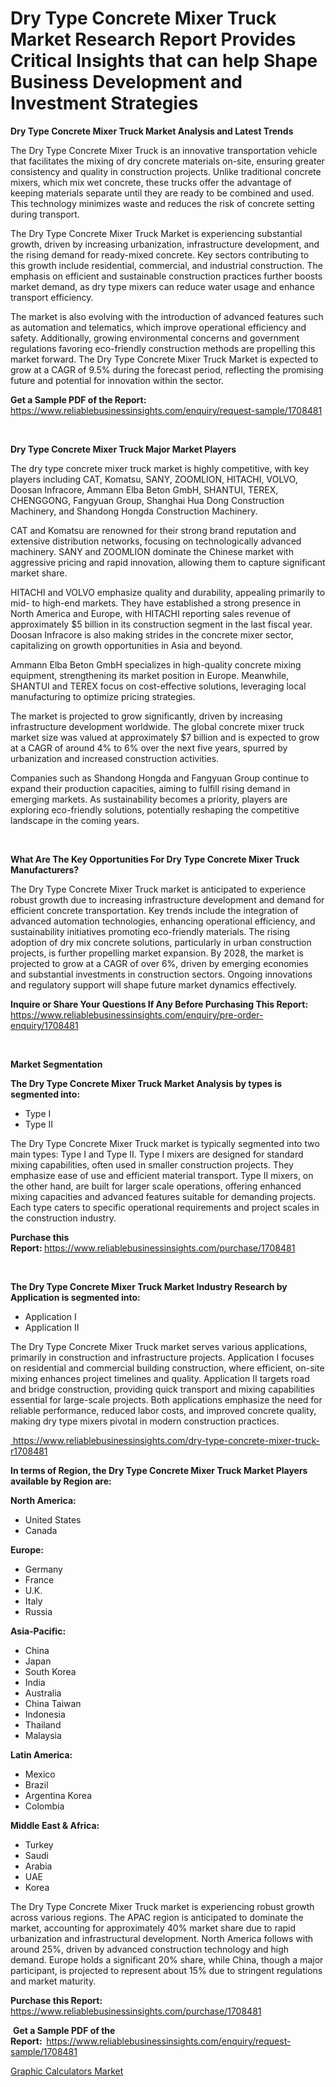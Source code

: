<p><h1>Dry Type Concrete Mixer Truck Market Research Report Provides Critical Insights that can help Shape Business Development and Investment Strategies</h1></p><p><strong>Dry Type Concrete Mixer Truck Market Analysis and Latest Trends</strong></p>
<p><p>The Dry Type Concrete Mixer Truck is an innovative transportation vehicle that facilitates the mixing of dry concrete materials on-site, ensuring greater consistency and quality in construction projects. Unlike traditional concrete mixers, which mix wet concrete, these trucks offer the advantage of keeping materials separate until they are ready to be combined and used. This technology minimizes waste and reduces the risk of concrete setting during transport.</p><p>The Dry Type Concrete Mixer Truck Market is experiencing substantial growth, driven by increasing urbanization, infrastructure development, and the rising demand for ready-mixed concrete. Key sectors contributing to this growth include residential, commercial, and industrial construction. The emphasis on efficient and sustainable construction practices further boosts market demand, as dry type mixers can reduce water usage and enhance transport efficiency.</p><p>The market is also evolving with the introduction of advanced features such as automation and telematics, which improve operational efficiency and safety. Additionally, growing environmental concerns and government regulations favoring eco-friendly construction methods are propelling this market forward. The Dry Type Concrete Mixer Truck Market is expected to grow at a CAGR of 9.5% during the forecast period, reflecting the promising future and potential for innovation within the sector.</p></p>
<p><strong>Get a Sample PDF of the Report:&nbsp;</strong> <a href="https://www.reliablebusinessinsights.com/enquiry/request-sample/1708481?utm_campaign=2248&utm_medium=2&utm_source=Github&utm_content=ia&utm_term=27032025&utm_id=dry-type-concrete-mixer-truck">https://www.reliablebusinessinsights.com/enquiry/request-sample/1708481</a></p>
<p>&nbsp;</p>
<p><strong>Dry Type Concrete Mixer Truck Major Market Players</strong></p>
<p><p>The dry type concrete mixer truck market is highly competitive, with key players including CAT, Komatsu, SANY, ZOOMLION, HITACHI, VOLVO, Doosan Infracore, Ammann Elba Beton GmbH, SHANTUI, TEREX, CHENGGONG, Fangyuan Group, Shanghai Hua Dong Construction Machinery, and Shandong Hongda Construction Machinery. </p><p>CAT and Komatsu are renowned for their strong brand reputation and extensive distribution networks, focusing on technologically advanced machinery. SANY and ZOOMLION dominate the Chinese market with aggressive pricing and rapid innovation, allowing them to capture significant market share.</p><p>HITACHI and VOLVO emphasize quality and durability, appealing primarily to mid- to high-end markets. They have established a strong presence in North America and Europe, with HITACHI reporting sales revenue of approximately $5 billion in its construction segment in the last fiscal year. Doosan Infracore is also making strides in the concrete mixer sector, capitalizing on growth opportunities in Asia and beyond.</p><p>Ammann Elba Beton GmbH specializes in high-quality concrete mixing equipment, strengthening its market position in Europe. Meanwhile, SHANTUI and TEREX focus on cost-effective solutions, leveraging local manufacturing to optimize pricing strategies.</p><p>The market is projected to grow significantly, driven by increasing infrastructure development worldwide. The global concrete mixer truck market size was valued at approximately $7 billion and is expected to grow at a CAGR of around 4% to 6% over the next five years, spurred by urbanization and increased construction activities.</p><p>Companies such as Shandong Hongda and Fangyuan Group continue to expand their production capacities, aiming to fulfill rising demand in emerging markets. As sustainability becomes a priority, players are exploring eco-friendly solutions, potentially reshaping the competitive landscape in the coming years.</p></p>
<p>&nbsp;</p>
<p><strong>What Are The Key Opportunities For Dry Type Concrete Mixer Truck Manufacturers?</strong></p>
<p><p>The Dry Type Concrete Mixer Truck market is anticipated to experience robust growth due to increasing infrastructure development and demand for efficient concrete transportation. Key trends include the integration of advanced automation technologies, enhancing operational efficiency, and sustainability initiatives promoting eco-friendly materials. The rising adoption of dry mix concrete solutions, particularly in urban construction projects, is further propelling market expansion. By 2028, the market is projected to grow at a CAGR of over 6%, driven by emerging economies and substantial investments in construction sectors. Ongoing innovations and regulatory support will shape future market dynamics effectively.</p></p>
<p><strong>Inquire or Share Your Questions If Any Before Purchasing This Report:</strong> <a href="https://www.reliablebusinessinsights.com/enquiry/pre-order-enquiry/1708481?utm_campaign=2248&utm_medium=2&utm_source=Github&utm_content=ia&utm_term=27032025&utm_id=dry-type-concrete-mixer-truck">https://www.reliablebusinessinsights.com/enquiry/pre-order-enquiry/1708481</a></p>
<p>&nbsp;</p>
<p><strong>Market Segmentation</strong></p>
<p><strong>The Dry Type Concrete Mixer Truck Market Analysis by types is segmented into:</strong></p>
<p><ul><li>Type I</li><li>Type II</li></ul></p>
<p><p>The Dry Type Concrete Mixer Truck market is typically segmented into two main types: Type I and Type II. Type I mixers are designed for standard mixing capabilities, often used in smaller construction projects. They emphasize ease of use and efficient material transport. Type II mixers, on the other hand, are built for larger scale operations, offering enhanced mixing capacities and advanced features suitable for demanding projects. Each type caters to specific operational requirements and project scales in the construction industry.</p></p>
<p><strong>Purchase this Report:&nbsp;</strong><a href="https://www.reliablebusinessinsights.com/purchase/1708481?utm_campaign=2248&utm_medium=2&utm_source=Github&utm_content=ia&utm_term=27032025&utm_id=dry-type-concrete-mixer-truck">https://www.reliablebusinessinsights.com/purchase/1708481</a></p>
<p>&nbsp;</p>
<p><strong>The Dry Type Concrete Mixer Truck Market Industry Research by Application is segmented into:</strong></p>
<p><ul><li>Application I</li><li>Application II</li></ul></p>
<p><p>The Dry Type Concrete Mixer Truck market serves various applications, primarily in construction and infrastructure projects. Application I focuses on residential and commercial building construction, where efficient, on-site mixing enhances project timelines and quality. Application II targets road and bridge construction, providing quick transport and mixing capabilities essential for large-scale projects. Both applications emphasize the need for reliable performance, reduced labor costs, and improved concrete quality, making dry type mixers pivotal in modern construction practices.</p></p>
<p><a href="https://www.reliablebusinessinsights.com/dry-type-concrete-mixer-truck-r1708481?utm_campaign=2248&utm_medium=2&utm_source=Github&utm_content=ia&utm_term=27032025&utm_id=dry-type-concrete-mixer-truck">&nbsp;https://www.reliablebusinessinsights.com/dry-type-concrete-mixer-truck-r1708481</a></p>
<p><strong>In terms of Region, the Dry Type Concrete Mixer Truck Market Players available by Region are:</strong></p>
<p>
    <p> <strong> North America: </strong>
        <ul>
            <li>United States</li>
            <li>Canada</li>
        </ul>
        </p> 
    <p> <strong> Europe: </strong>
        <ul>
            <li>Germany</li>
            <li>France</li>
            <li>U.K.</li>
            <li>Italy</li>
            <li>Russia</li>
        </ul>
        </p> 
    <p> <strong> Asia-Pacific: </strong>
        <ul>
            <li>China</li>
            <li>Japan</li>
            <li>South Korea</li>
            <li>India</li>
            <li>Australia</li>
            <li>China Taiwan</li>
            <li>Indonesia</li>
            <li>Thailand</li>
            <li>Malaysia</li>
        </ul>
        </p> 
    <p> <strong> Latin America: </strong>
        <ul>
            <li>Mexico</li>
            <li>Brazil</li>
            <li>Argentina Korea</li>
            <li>Colombia</li>
        </ul>
        </p> 
    <p> <strong> Middle East & Africa: </strong>
        <ul>
            <li>Turkey</li>
            <li>Saudi</li>
            <li>Arabia</li>
            <li>UAE</li>
            <li>Korea</li>
        </ul>
    </p>
    </p>
<p><p>The Dry Type Concrete Mixer Truck market is experiencing robust growth across various regions. The APAC region is anticipated to dominate the market, accounting for approximately 40% market share due to rapid urbanization and infrastructural development. North America follows with around 25%, driven by advanced construction technology and high demand. Europe holds a significant 20% share, while China, though a major participant, is projected to represent about 15% due to stringent regulations and market maturity.</p></p>
<p><strong>Purchase this Report: </strong><a href="https://www.reliablebusinessinsights.com/purchase/1708481?utm_campaign=2248&utm_medium=2&utm_source=Github&utm_content=ia&utm_term=27032025&utm_id=dry-type-concrete-mixer-truck">https://www.reliablebusinessinsights.com/purchase/1708481</a></p>
<p>&nbsp;<strong>Get a Sample PDF of the Report:&nbsp;&nbsp;</strong><a href="https://www.reliablebusinessinsights.com/enquiry/request-sample/1708481?utm_campaign=2248&utm_medium=2&utm_source=Github&utm_content=ia&utm_term=27032025&utm_id=dry-type-concrete-mixer-truck">https://www.reliablebusinessinsights.com/enquiry/request-sample/1708481</a></p>
<p><strong></strong></p>
<p><p><a href="https://github.com/ocambdidarhz/Market-Research-Report-List-1/blob/main/graphic-calculators-market.md?utm_campaign=2248&utm_medium=2&utm_source=Github&utm_content=ia&utm_term=27032025&utm_id=dry-type-concrete-mixer-truck">Graphic Calculators Market</a></p></p>